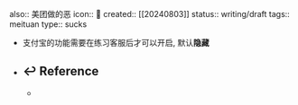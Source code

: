 also:: 美团做的恶
icon:: 🤮
created:: [[20240803]]
status:: writing/draft
tags:: meituan
type:: sucks

- 支付宝的功能需要在练习客服后才可以开启, 默认**隐藏**
- ## ↩ Reference
  -